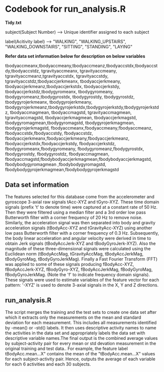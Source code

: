 # Codebook for run_analysis.R

**Tidy.txt**

subject(Subject Number) -->   Unique identifier assigned to each subject

label(Acitivity label)  -->   "WALKING", "WALKING_UPSTAIRS", "WALKING_DOWNSTAIRS", "SITTING", "STANDING", "LAYING"

**__Refer data set information below for description on below variables__**

tbodyaccmeanx,tbodyaccmeany,tbodyaccmeanz,tbodyaccstdx,tbodyaccstdy,tbodyaccstdz, tgravityaccmeanx, 
tgravityaccmeany, tgravityaccmeanz,tgravityaccstdx, tgravityaccstdy, tgravityaccstdz,tbodyaccjerkmeanx,
tbodyaccjerkmeany, tbodyaccjerkmeanz,tbodyaccjerkstdx, tbodyaccjerkstdy, tbodyaccjerkstdz,tbodygyromeanx,
tbodygyromeany, tbodygyromeanz,tbodygyrostdx, tbodygyrostdy, tbodygyrostdz, tbodygyrojerkmeanx, tbodygyrojerkmeany,
tbodygyrojerkmeanz,tbodygyrojerkstdx,tbodygyrojerkstdy,tbodygyrojerkstdz, tbodyaccmagmean, tbodyaccmagstd, tgravityaccmagmean, 
tgravityaccmagstd, tbodyaccjerkmagmean, tbodyaccjerkmagstd, tbodygyromagmean,tbodygyromagstd, tbodygyrojerkmagmean, tbodygyrojerkmagstd,
fbodyaccmeanx,fbodyaccmeany,fbodyaccmeanz, fbodyaccstdx,fbodyaccstdy, fbodyaccstdz, fbodyaccjerkmeanx,fbodyaccjerkmeany,fbodyaccjerkmeanz, 
fbodyaccjerkstdx,fbodyaccjerkstdy, fbodyaccjerkstdz, fbodygyromeanx,fbodygyromeany, fbodygyromeanz,fbodygyrostdx, fbodygyrostdy,
fbodygyrostdz, fbodyaccmagmean, fbodyaccmagstd,fbodybodyaccjerkmagmean,fbodybodyaccjerkmagstd,
fbodybodygyromagmean ,fbodybodygyromagstd, fbodybodygyrojerkmagmean,fbodybodygyrojerkmagstd
    

## Data set information

The features selected for this database come from the accelerometer and gyroscope 3-axial raw signals tAcc-XYZ and tGyro-XYZ. These time domain signals (prefix 't' to denote time) were captured at a constant rate of 50 Hz. Then they were filtered using a median filter and a 3rd order low pass Butterworth filter with a corner frequency of 20 Hz to remove noise. Similarly,  the acceleration signal was then separated into body and gravity acceleration signals (tBodyAcc-XYZ and tGravityAcc-XYZ) using another low pass Butterworth filter with a corner frequency of 0.3 Hz.
Subsequently,  the body linear acceleration and angular velocity were derived in time to obtain Jerk signals (tBodyAccJerk-XYZ and tBodyGyroJerk-XYZ). Also the magnitude of these three-dimensional signals were calculated using the Euclidean norm (tBodyAccMag,  tGravityAccMag,  tBodyAccJerkMag,  tBodyGyroMag,  tBodyGyroJerkMag).
Finally a Fast Fourier Transform (FFT) was applied to some of these signals producing fBodyAcc-XYZ,  fBodyAccJerk-XYZ,  fBodyGyro-XYZ,  fBodyAccJerkMag,  fBodyGyroMag,  fBodyGyroJerkMag. (Note the 'f' to indicate frequency domain signals).
These signals were used to estimate variables of the feature vector for each pattern:
'-XYZ' is used to denote 3-axial signals in the X,  Y and Z directions.

## run_analysis.R

The script merges the training and the test sets to create one data set after which it extracts only the measurements on the mean and standard deviation for each measurement. This includes all measurements identified by -mean() or -std() labels. It then uses descriptive activity names to name the activities in the data set and appropriately labels the data set with descriptive variable names.The final output is the combined average values by subject-activity pair for every mean or std devation measurement in the original training and test data.. For example,  the feature label tBodyAcc.mean...X" contains the mean of the "tBodyAcc.mean...X" values for each subject-activity pair. Hence,  outputs the average of each variable for each 6 activities and each 30 subjects.

